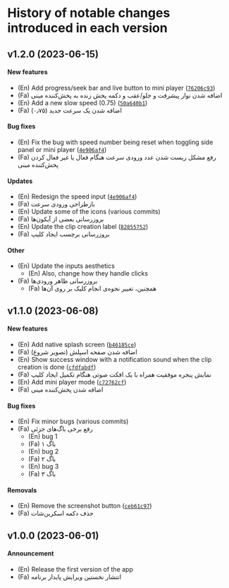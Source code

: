 # History of notable changes introduced in each version

## v1.2.0 (2023-06-15)
#### New features
  - (En) Add progress/seek bar and live button to mini player ([`76206c93`](https://github.com/mahozad/cutcon/commit/76206c93))
  - (Fa) اضافه شدن نوار پیشرفت و جلو/عقب و دکمه پخش زنده به پخش‌کننده مینی
  - (En) Add a new slow speed (0.75) ([`50a640b1`](https://github.com/mahozad/cutcon/commit/50a640b1))
  - (Fa) اضافه شدن یک سرعت جدید (۰٫۷۵)

#### Bug fixes
  - (En) Fix the bug with speed number being reset when toggling side panel or mini player ([`4e906af4`](https://github.com/mahozad/cutcon/commit/4e906af4))
  - (Fa) رفع مشکل ریست شدن عدد ورودی سرعت هنگام فعال یا غیر فعال کردن پخش‌کننده مینی

#### Updates
  - (En) Redesign the speed input ([`4e906af4`](https://github.com/mahozad/cutcon/commit/4e906af4))
  - (Fa) بازطراحی ورودی سرعت
  - (En) Update some of the icons (various commits)
  - (Fa) بروزرسانی بعضی از آیکون‌ها
  - (En) Update the clip creation label ([`82855752`](https://github.com/mahozad/cutcon/commit/82855752))
  - (Fa) بروزرسانی برچسب ایجاد کلیپ

#### Other
  - (En) Update the inputs aesthetics
    + (En) Also, change how they handle clicks
  - (Fa) بروزرسانی ظاهر ورودی‌ها
    + (Fa) همچنین، تغییر نحوه‌ی انجام کلیک بر روی آن‌ها

## v1.1.0 (2023-06-08)
#### New features
  - (En) Add native splash screen ([`b46185ce`](https://github.com/mahozad/cutcon/commit/b46185ce))
  - (Fa) اضافه شدن صفحه اسپلش (تصویر شروع)
  - (En) Show success window with a notification sound when the clip creation is done ([`cfdfabdf`](https://github.com/mahozad/cutcon/commit/cfdfabdf))
  - (Fa) نمایش پنجره موفقیت همراه با یک افکت صوتی هنگام تکمیل ایجاد کلیپ
  - (En) Add mini player mode ([`c72762cf`](https://github.com/mahozad/cutcon/commit/c72762cf))
  - (Fa) اضافه شدن پخش‌کننده مینی

#### Bug fixes
  - (En) Fix minor bugs (various commits)
  - (Fa) رفع برخی باگ‌های جزئی
    + (En) bug 1
    + (Fa) باگ ۱
    + (En) bug 2
    + (Fa) باگ ۲
    + (En) bug 3
    + (Fa) باگ ۳

#### Removals
  - (En) Remove the screenshot button ([`ceb61c97`](https://github.com/mahozad/cutcon/commit/ceb61c97))
  - (Fa) حذف دکمه اسکرین‌شات

## v1.0.0 (2023-06-01)
#### Announcement
  - (En) Release the first version of the app
  - (Fa) انتشار نخستین ویرایش پایدار برنامه
